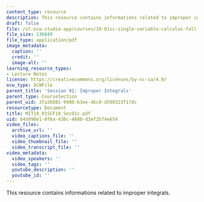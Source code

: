 ```yaml
---
content_type: resource
description: This resource contains informations related to improper integrals.
draft: false
file: /ol-ocw-studio-app/courses/18-01sc-single-variable-calculus-fall-2010/84dd90e10f6a430c4880d3ef2b74e654_MIT18_01SCF10_Ses91c.pdf
file_size: 136849
file_type: application/pdf
image_metadata:
  caption: ''
  credit: ''
  image-alt: ''
learning_resource_types:
- Lecture Notes
license: https://creativecommons.org/licenses/by-nc-sa/4.0/
ocw_type: OCWFile
parent_title: 'Session 91: Improper Integrals'
parent_type: CourseSection
parent_uid: 3fa26881-9900-b3ee-4bc8-d590323f17dc
resourcetype: Document
title: MIT18_01SCF10_Ses91c.pdf
uid: 84dd90e1-0f6a-430c-4880-d3ef2b74e654
video_files:
  archive_url: ''
  video_captions_file: ''
  video_thumbnail_file: ''
  video_transcript_file: ''
video_metadata:
  video_speakers: ''
  video_tags: ''
  youtube_description: ''
  youtube_id: ''
---
```

This resource contains informations related to improper integrals.